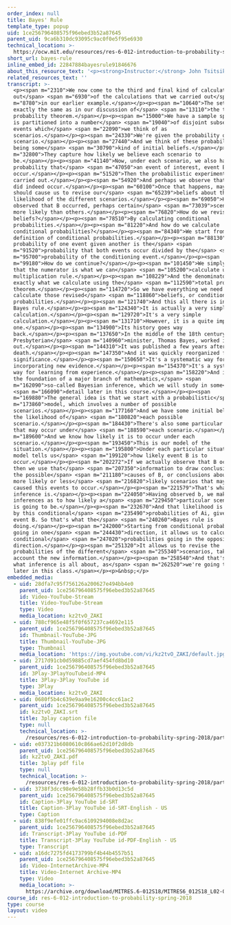 ```yaml
---
order_index: null
title: Bayes' Rule
template_type: popup
uid: 1ce256796408575f96ebed3b52a87645
parent_uid: 9ca6b310dc93095c9ac0f0e5f95e6930
technical_location: >-
  https://ocw.mit.edu/resources/res-6-012-introduction-to-probability-spring-2018/part-i-the-fundamentals/bayes-rule
short_url: bayes-rule
inline_embed_id: 22847884bayesrule91846676
about_this_resource_text: '<p><strong>Instructor:</strong> John Tsitsiklis</p>'
related_resources_text: ''
transcript: >-
  <p><span m="2310">We now come to the third and final kind of calculation
  out</span> <span m="6930">of the calculations that we carried out</span> <span
  m="8780">in our earlier example.</span></p><p><span m="10640">The setting is
  exactly the same as in our discussion of</span> <span m="13110">the total
  probability theorem.</span></p><p><span m="15000">We have a sample space which
  is partitioned into a number</span> <span m="19040">of disjoint subsets or
  events which</span> <span m="22090">we think of as
  scenarios.</span></p><p><span m="24330">We're given the probability of each
  scenario.</span></p><p><span m="27440">And we think of these probabilities as
  being some</span> <span m="30790">kind of initial beliefs.</span></p><p><span
  m="32800">They capture how likely we believe each scenario to
  be.</span></p><p><span m="41140">Now, under each scenario, we also have the
  probability that</span> <span m="47050">an event of interest, event B, will
  occur.</span></p><p><span m="51520">Then the probabilistic experiment is
  carried out.</span></p><p><span m="54920">And perhaps we observe that event B
  did indeed occur.</span></p><p><span m="60100">Once that happens, maybe this
  should cause us to revise our</span> <span m="65239">beliefs about the
  likelihood of the different scenarios.</span></p><p><span m="69050">Having
  observed that B occurred, perhaps certain</span> <span m="73039">scenarios are
  more likely than others.</span></p><p><span m="76820">How do we revise our
  beliefs?</span></p><p><span m="78510">By calculating conditional
  probabilities.</span></p><p><span m="81220">And how do we calculate
  conditional probabilities?</span></p><p><span m="84340">We start from the
  definition of conditional probabilities.</span></p><p><span m="88130">The
  probability of one event given another is the</span> <span
  m="91520">probability that both events occur divided by the</span> <span
  m="95700">probability of the conditioning event.</span></p><p><span
  m="99180">How do we continue?</span></p><p><span m="101450">We simply realize
  that the numerator is what we can</span> <span m="105200">calculate using the
  multiplication rule.</span></p><p><span m="108229">And the denominator is
  exactly what we calculate using the</span> <span m="112590">total probability
  theorem.</span></p><p><span m="114720">So we have everything we need to
  calculate those revised</span> <span m="118860">beliefs, or conditional
  probabilities.</span></p><p><span m="121740">And this all there is in the
  Bayes rule.</span></p><p><span m="124340">It is actually a very simple
  calculation.</span></p><p><span m="129720">It's a very simple
  calculation.</span></p><p><span m="131710">However, it is a quite important
  one.</span></p><p><span m="134900">Its history goes way
  back.</span></p><p><span m="137650">In the middle of the 18th century, a
  Presbyterian</span> <span m="140960">minister, Thomas Bayes, worked it
  out.</span></p><p><span m="144310">It was published a few years after his
  death.</span></p><p><span m="147350">And it was quickly reorganized for its
  significance.</span></p><p><span m="150650">It's a systematic way for
  incorporating new evidence.</span></p><p><span m="154370">It's a systematic
  way for learning from experience.</span></p><p><span m="158220">And it forms
  the foundation of a major branch of mathematics,</span> <span
  m="162090">so-called Bayesian inference, which we will study in some</span>
  <span m="166090">detail later in this course.</span></p><p><span
  m="169880">The general idea is that we start with a probabilistic</span> <span
  m="173860">model, which involves a number of possible
  scenarios.</span></p><p><span m="177160">And we have some initial beliefs on
  the likelihood of</span> <span m="180820">each possible
  scenario.</span></p><p><span m="184430">There's also some particular event
  that may occur under</span> <span m="188590">each scenario.</span></p><p><span
  m="189600">And we know how likely it is to occur under each
  scenario.</span></p><p><span m="193450">This is our model of the
  situation.</span></p><p><span m="195800">Under each particular situation, the
  model tells us</span> <span m="199120">how likely event B is to
  occur.</span></p><p><span m="202272">If we actually observe that B occurred,
  then we use that</span> <span m="207350">information to draw conclusions about
  the possible</span> <span m="211180">causes of B, or conclusions about the
  more likely or less</span> <span m="216820">likely scenarios that may have
  caused this events to occur.</span></p><p><span m="221579">That's what
  inference is.</span></p><p><span m="224050">Having observed b, we make
  inferences as to how likely a</span> <span m="229450">particular scenario, Ai,
  is going to be.</span></p><p><span m="232670">And that likelihood is captured
  by this conditional</span> <span m="235490">probabilities of Ai, given the
  event B. So that's what the</span> <span m="240260">Bayes rule is
  doing.</span></p><p><span m="242000">Starting from conditional probabilities
  going in one</span> <span m="244430">direction, it allows us to calculate
  conditional</span> <span m="247020">probabilities going in the opposite
  direction.</span></p><p><span m="251320">It allows us to revise the
  probabilities of the different</span> <span m="255340">scenarios, taking into
  account the new information.</span></p><p><span m="258540">And that's exactly
  what inference is all about, as</span> <span m="262520">we're going to see
  later in this class.</span></p><p>&nbsp;</p>
embedded_media:
  - uid: 28dfa7c95f756126a200627e494bb4e0
    parent_uid: 1ce256796408575f96ebed3b52a87645
    id: Video-YouTube-Stream
    title: Video-YouTube-Stream
    type: Video
    media_location: kz2tvO_ZAKI
  - uid: 788cf965e48f5f0f657237ca4692e115
    parent_uid: 1ce256796408575f96ebed3b52a87645
    id: Thumbnail-YouTube-JPG
    title: Thumbnail-YouTube-JPG
    type: Thumbnail
    media_location: 'https://img.youtube.com/vi/kz2tvO_ZAKI/default.jpg'
  - uid: 2717d91cb0d59885cd7aef454fd8bd10
    parent_uid: 1ce256796408575f96ebed3b52a87645
    id: 3Play-3PlayYouTubeid-MP4
    title: 3Play-3Play YouTube id
    type: 3Play
    media_location: kz2tvO_ZAKI
  - uid: 0680f5b4c639e9aa9e16200c4cc61ac2
    parent_uid: 1ce256796408575f96ebed3b52a87645
    id: kz2tvO_ZAKI.srt
    title: 3play caption file
    type: null
    technical_location: >-
      /resources/res-6-012-introduction-to-probability-spring-2018/part-i-the-fundamentals/bayes-rule/kz2tvO_ZAKI.srt
  - uid: e037321b6080610c866ae62d10f2d8db
    parent_uid: 1ce256796408575f96ebed3b52a87645
    id: kz2tvO_ZAKI.pdf
    title: 3play pdf file
    type: null
    technical_location: >-
      /resources/res-6-012-introduction-to-probability-spring-2018/part-i-the-fundamentals/bayes-rule/kz2tvO_ZAKI.pdf
  - uid: 3738f3dcc98e9e58b28ffb33b0d13c5d
    parent_uid: 1ce256796408575f96ebed3b52a87645
    id: Caption-3Play YouTube id-SRT
    title: Caption-3Play YouTube id-SRT-English - US
    type: Caption
  - uid: 838f9efe01ffc9ac6109294008e8d2ac
    parent_uid: 1ce256796408575f96ebed3b52a87645
    id: Transcript-3Play YouTube id-PDF
    title: Transcript-3Play YouTube id-PDF-English - US
    type: Transcript
  - uid: a16dc7275fd4173799bf4b44b4557b51
    parent_uid: 1ce256796408575f96ebed3b52a87645
    id: Video-InternetArchive-MP4
    title: Video-Internet Archive-MP4
    type: Video
    media_location: >-
      https://archive.org/download/MITRES.6-012S18/MITRES6_012S18_L02-08_300k.mp4
course_id: res-6-012-introduction-to-probability-spring-2018
type: course
layout: video
---
```


